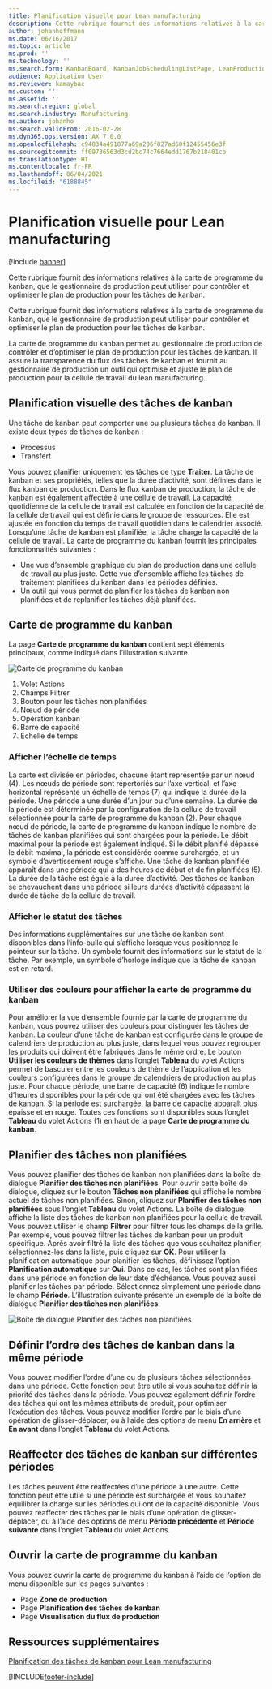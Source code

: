 ```yaml
---
title: Planification visuelle pour Lean manufacturing
description: Cette rubrique fournit des informations relatives à la carte de programme du kanban, que le gestionnaire de production peut utiliser pour contrôler et optimiser le plan de production pour les tâches de kanban.
author: johanhoffmann
ms.date: 06/16/2017
ms.topic: article
ms.prod: ''
ms.technology: ''
ms.search.form: KanbanBoard, KanbanJobSchedulingListPage, LeanProductionFlowVisualization, KanbanBoardUnplannedJobs
audience: Application User
ms.reviewer: kamaybac
ms.custom: ''
ms.assetid: ''
ms.search.region: global
ms.search.industry: Manufacturing
ms.author: johanho
ms.search.validFrom: 2016-02-28
ms.dyn365.ops.version: AX 7.0.0
ms.openlocfilehash: c94834a491877a69a206f827ad60f12455456e3f
ms.sourcegitcommit: ff09736563d3cd2bc74c7664edd1767b218401cb
ms.translationtype: HT
ms.contentlocale: fr-FR
ms.lasthandoff: 06/04/2021
ms.locfileid: "6188845"
---
```

# <a name="visual-scheduling-for-lean-manufacturing"></a>Planification visuelle pour Lean manufacturing

[!include [banner](../includes/banner.md)]

Cette rubrique fournit des informations relatives à la carte de programme du kanban, que le gestionnaire de production peut utiliser pour contrôler et optimiser le plan de production pour les tâches de kanban.

Cette rubrique fournit des informations relatives à la carte de programme du kanban, que le gestionnaire de production peut utiliser pour contrôler et optimiser le plan de production pour les tâches de kanban.

La carte de programme du kanban permet au gestionnaire de production de contrôler et d’optimiser le plan de production pour les tâches de kanban. Il assure la transparence du flux des tâches de kanban et fournit au gestionnaire de production un outil qui optimise et ajuste le plan de production pour la cellule de travail du lean manufacturing.

## <a name="visual-scheduling-of-kanban-jobs"></a>Planification visuelle des tâches de kanban
Une tâche de kanban peut comporter une ou plusieurs tâches de kanban. Il existe deux types de tâches de kanban :

-   Processus
-   Transfert

Vous pouvez planifier uniquement les tâches de type **Traiter**. La tâche de kanban et ses propriétés, telles que la durée d’activité, sont définies dans le flux kanban de production. Dans le flux kanban de production, la tâche de kanban est également affectée à une cellule de travail. La capacité quotidienne de la cellule de travail est calculée en fonction de la capacité de la cellule de travail qui est définie dans le groupe de ressources. Elle est ajustée en fonction du temps de travail quotidien dans le calendrier associé. Lorsqu’une tâche de kanban est planifiée, la tâche charge la capacité de la cellule de travail. La carte de programme du kanban fournit les principales fonctionnalités suivantes :

-   Une vue d’ensemble graphique du plan de production dans une cellule de travail au plus juste. Cette vue d’ensemble affiche les tâches de traitement planifiées du kanban dans les périodes définies.
-   Un outil qui vous permet de planifier les tâches de kanban non planifiées et de replanifier les tâches déjà planifiées.

## <a name="kanban-schedule-board"></a>Carte de programme du kanban
La page **Carte de programme du kanban** contient sept éléments principaux, comme indiqué dans l’illustration suivante. 

![Carte de programme du kanban](./media/kanban-schedule-board-1024x554.png)
1.  Volet Actions
2.  Champs Filtrer
3.  Bouton pour les tâches non planifiées
4.  Nœud de période
5.  Opération kanban
6.  Barre de capacité
7.  Échelle de temps

### <a name="view-the-time-scale"></a>Afficher l’échelle de temps

La carte est divisée en périodes, chacune étant représentée par un nœud (4). Les nœuds de période sont répertoriés sur l’axe vertical, et l’axe horizontal représente un échelle de temps (7) qui indique la durée de la période. Une période a une durée d’un jour ou d’une semaine. La durée de la période est déterminée par la configuration de la cellule de travail sélectionnée pour la carte de programme du kanban (2). Pour chaque nœud de période, la carte de programme du kanban indique le nombre de tâches de kanban planifiées qui sont chargées pour la période. Le débit maximal pour la période est également indiqué. Si le débit planifié dépasse le débit maximal, la période est considérée comme surchargée, et un symbole d’avertissement rouge s’affiche. Une tâche de kanban planifiée apparaît dans une période qui a des heures de début et de fin planifiées (5). La durée de la tâche est égale à la durée d’activité. Des tâches de kanban se chevauchent dans une période si leurs durées d’activité dépassent la durée de tâche de la cellule de travail.

### <a name="view-job-status"></a>Afficher le statut des tâches

Des informations supplémentaires sur une tâche de kanban sont disponibles dans l’info-bulle qui s’affiche lorsque vous positionnez le pointeur sur la tâche. Un symbole fournit des informations sur le statut de la tâche. Par exemple, un symbole d’horloge indique que la tâche de kanban est en retard.

### <a name="use-colors-to-view-the-kanban-schedule-board"></a>Utiliser des couleurs pour afficher la carte de programme du kanban

Pour améliorer la vue d’ensemble fournie par la carte de programme du kanban, vous pouvez utiliser des couleurs pour distinguer les tâches de kanban. La couleur d’une tâche de kanban est configurée dans le groupe de calendriers de production au plus juste, dans lequel vous pouvez regrouper les produits qui doivent être fabriqués dans le même ordre. Le bouton **Utiliser les couleurs de thèmes** dans l’onglet **Tableau** du volet Actions permet de basculer entre les couleurs de thème de l’application et les couleurs configurées dans le groupe de calendriers de production au plus juste. Pour chaque période, une barre de capacité (6) indique le nombre d’heures disponibles pour la période qui ont été chargées avec les tâches de kanban. Si la période est surchargée, la barre de capacité apparaît plus épaisse et en rouge. Toutes ces fonctions sont disponibles sous l’onglet **Tableau** du volet Actions (1) en haut de la page **Carte de programme du kanban**.

## <a name="plan-unplanned-jobs"></a>Planifier des tâches non planifiées
Vous pouvez planifier des tâches de kanban non planifiées dans la boîte de dialogue **Planifier des tâches non planifiées**. Pour ouvrir cette boîte de dialogue, cliquez sur le bouton **Tâches non planifiées** qui affiche le nombre actuel de tâches non planifiées. Sinon, cliquez sur **Planifier des tâches non planifiées** sous l’onglet **Tableau** du volet Actions. La boîte de dialogue affiche la liste des tâches de kanban non planifiées pour la cellule de travail. Vous pouvez utiliser le champ **Filtrer** pour filtrer tous les champs de la grille. Par exemple, vous pouvez filtrer les tâches de kanban pour un produit spécifique. Après avoir filtré la liste des tâches que vous souhaitez planifier, sélectionnez-les dans la liste, puis cliquez sur **OK**. Pour utiliser la planification automatique pour planifier les tâches, définissez l’option **Planification automatique** sur **Oui**. Dans ce cas, les tâches sont planifiées dans une période en fonction de leur date d’échéance. Vous pouvez aussi planifier les tâches par période. Sélectionnez simplement une période dans le champ **Période**. L’illustration suivante présente un exemple de la boîte de dialogue **Planifier des tâches non planifiées**. 

![Boîte de dialogue Planifier des tâches non planifiées](./media/plan-unplanned-jobs-1024x564.png)

## <a name="sequence-kanban-jobs-within-the-same-period"></a>Définir l’ordre des tâches de kanban dans la même période
Vous pouvez modifier l’ordre d’une ou de plusieurs tâches sélectionnées dans une période. Cette fonction peut être utile si vous souhaitez définir la priorité des tâches dans la période. Vous pouvez également définir l’ordre des tâches qui ont les mêmes attributs de produit, pour optimiser l’exécution des tâches. Vous pouvez modifier l’ordre par le biais d’une opération de glisser-déplacer, ou à l’aide des options de menu **En arrière** et **En avant** dans l’onglet **Tableau** du volet Actions.

## <a name="reassign-kanban-jobs-across-periods"></a>Réaffecter des tâches de kanban sur différentes périodes
Les tâches peuvent être réaffectées d’une période à une autre. Cette fonction peut être utile si une période est surchargée et vous souhaitez équilibrer la charge sur les périodes qui ont de la capacité disponible. Vous pouvez réaffecter des tâches par le biais d’une opération de glisser-déplacer, ou à l’aide des options de menu **Période précédente** et **Période suivante** dans l’onglet **Tableau** du volet Actions.

## <a name="open-the-kanban-schedule-board"></a>Ouvrir la carte de programme du kanban
Vous pouvez ouvrir la carte de programme du kanban à l’aide de l’option de menu disponible sur les pages suivantes :

-   Page **Zone de production**
-   Page **Planification des tâches de kanban**
-   Page **Visualisation du flux de production**


## <a name="additional-resources"></a>Ressources supplémentaires

[Planification des tâches de kanban pour Lean manufacturing](lean-manufacturing-kanban-job-scheduling.md)



[!INCLUDE[footer-include](../../includes/footer-banner.md)]